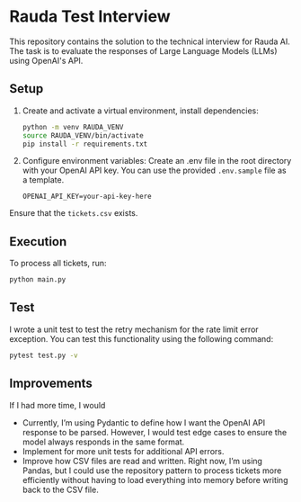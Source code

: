 # Rauda Test Interview

This repository contains the solution to the technical interview for Rauda AI. The task is to evaluate the responses of Large Language Models (LLMs) using OpenAI's API.


## Setup

1. Create and activate a virtual environment, install dependencies:

    ```sh
    python -m venv RAUDA_VENV
    source RAUDA_VENV/bin/activate
    pip install -r requirements.txt
    ```

2. Configure environment variables:
    Create an .env file in the root directory with your OpenAI API key. You can use the provided `.env.sample` file as a template.
    ```
    OPENAI_API_KEY=your-api-key-here
    ```

Ensure that the `tickets.csv` exists.

## Execution
To process all tickets, run:

```sh
python main.py
```

## Test
I wrote a unit test to test the retry mechanism for the rate limit error exception. You can test this functionality using the following command:
```sh
pytest test.py -v
```


## Improvements

If I had more time, I would
- Currently, I’m using Pydantic to define how I want the OpenAI API response to be parsed. However, I would test edge cases to ensure the model always responds in the same format.
- Implement for more unit tests for additional API errors.
- Improve how CSV files are read and written. Right now, I’m using Pandas, but I could use the repository pattern to process tickets more efficiently without having to load everything into memory before writing back to the CSV file.